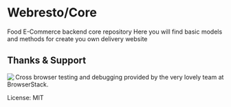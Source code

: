 # Webresto/Core 
Food E-Commerce backend core repository
Here you will find basic models and methods for create you own delivery website

## Thanks & Support
<a href="https://browserstack.com/">
<img src="https://i.imgur.com/Rib9y9E.png" align="left" />
</a>

Cross browser testing and debugging provided by the very lovely team at BrowserStack.

License: MIT